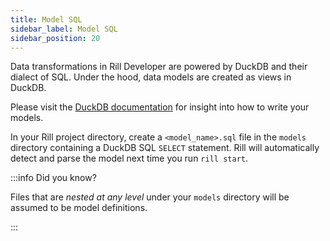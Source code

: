 ```yaml
---
title: Model SQL
sidebar_label: Model SQL
sidebar_position: 20
---
```


Data transformations in Rill Developer are powered by DuckDB and their dialect of SQL. Under the hood, data models are created as views in DuckDB.

Please visit the [DuckDB documentation](https://duckdb.org/docs/sql/introduction) for insight into how to write your models.

In your Rill project directory, create a `<model_name>.sql` file in the `models` directory containing a DuckDB SQL `SELECT` statement. Rill will automatically detect and parse the model next time you run `rill start`.

:::info Did you know?

Files that are *nested at any level* under your `models` directory will be assumed to be model definitions.

:::